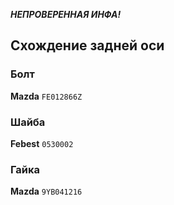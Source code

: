 ***НЕПРОВЕРЕННАЯ ИНФА!***

## Схождение задней оси

### Болт

__Mazda__ `FE012866Z`

### Шайба

__Febest__ `0530002`

### Гайка

__Mazda__ `9YB041216`